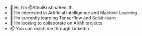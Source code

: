 - 👋 Hi, I’m @AthulKrishnaRenjith
- 👀 I’m interested in Artificial Intelligence and Machine Learning
- 🌱 I’m currently learning Tensorflow and Scikit-learn
- 💞️ I’m looking to collaborate on AI/Ml projects
- 📫 You can reach me through LinkedIn

<!---
AthulKrishnaRenjith/AthulKrishnaRenjith is a ✨ special ✨ repository because its `README.md` (this file) appears on your GitHub profile.
You can click the Preview link to take a look at your changes.
--->
